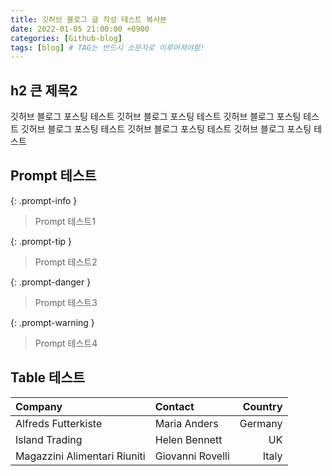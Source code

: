 ```yaml
---
title: 깃허브 블로그 글 작성 테스트 복사본
date: 2022-01-05 21:00:00 +0900
categories: [Github-blog]
tags: [blog] # TAG는 반드시 소문자로 이루어져야함!
---
```


## h2 큰 제목2

깃허브 블로그 포스팅 테스트 깃허브 블로그 포스팅 테스트 깃허브 블로그 포스팅 테스트 깃허브 블로그 포스팅 테스트 깃허브 블로그 포스팅 테스트 깃허브 블로그 포스팅 테스트

## Prompt 테스트

{: .prompt-info }

> Prompt 테스트1

{: .prompt-tip }

> Prompt 테스트2

{: .prompt-danger }

> Prompt 테스트3

{: .prompt-warning }

> Prompt 테스트4



## Table 테스트

| Company                      | Contact          | Country |
| :--------------------------- | :--------------- | ------: |
| Alfreds Futterkiste          | Maria Anders     | Germany |
| Island Trading               | Helen Bennett    |      UK |
| Magazzini Alimentari Riuniti | Giovanni Rovelli |   Italy |
